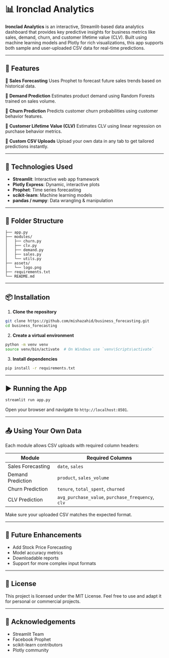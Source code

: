 # 📊 Ironclad Analytics

**Ironclad Analytics** is an interactive, Streamlit-based data analytics dashboard that provides key predictive insights for business metrics like sales, demand, churn, and customer lifetime value (CLV). Built using machine learning models and Plotly for rich visualizations, this app supports both sample and user-uploaded CSV data for real-time predictions.

---

## 🚀 Features

🔹 **Sales Forecasting**
Uses Prophet to forecast future sales trends based on historical data.

🔹 **Demand Prediction**
Estimates product demand using Random Forests trained on sales volume.

🔹 **Churn Prediction**
Predicts customer churn probabilities using customer behavior features.

🔹 **Customer Lifetime Value (CLV)**
Estimates CLV using linear regression on purchase behavior metrics.

🔹 **Custom CSV Uploads**
Upload your own data in any tab to get tailored predictions instantly.

---

## 🧪 Technologies Used

* **Streamlit**: Interactive web app framework
* **Plotly Express**: Dynamic, interactive plots
* **Prophet**: Time series forecasting
* **scikit-learn**: Machine learning models
* **pandas / numpy**: Data wrangling & manipulation

---

## 📁 Folder Structure

```
├── app.py
├── modules/
│   ├── churn.py
│   ├── clv.py
│   ├── demand.py
│   ├── sales.py
│   └── utils.py
├── assets/
│   └── logo.png
├── requirements.txt
└── README.md
```

---

## 📦 Installation

1. **Clone the repository**

```bash
git clone https://github.com/mishazahid/business_forecasting.git
cd business_forecasting
```

2. **Create a virtual environment**

```bash
python -m venv venv
source venv/bin/activate  # On Windows use `venv\Scripts\activate`
```

3. **Install dependencies**

```bash
pip install -r requirements.txt
```

---

## ▶️ Running the App

```bash
streamlit run app.py
```

Open your browser and navigate to `http://localhost:8501`.

---

## 📤 Using Your Own Data

Each module allows CSV uploads with required column headers:

| Module            | Required Columns                                  |
| ----------------- | ------------------------------------------------- |
| Sales Forecasting | `date`, `sales`                                   |
| Demand Prediction | `product`, `sales_volume`                         |
| Churn Prediction  | `tenure`, `total_spent`, `churned`                |
| CLV Prediction    | `avg_purchase_value`, `purchase_frequency`, `clv` |

Make sure your uploaded CSV matches the expected format.

---

## 🧠 Future Enhancements

* Add Stock Price Forecasting
* Model accuracy metrics
* Downloadable reports
* Support for more complex input formats

---

## 📌 License

This project is licensed under the MIT License. Feel free to use and adapt it for personal or commercial projects.

---

## 🙌 Acknowledgements

* Streamlit Team
* Facebook Prophet
* scikit-learn contributors
* Plotly community

